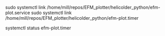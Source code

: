 sudo systemctl link /home/mill/repos/EFM_plotter/helicolder_python/efm-plot.service
sudo systemctl link /home/mill/repos/EFM_plotter/helicolder_python/efm-plot.timer


systemctl status efm-plot.timer


